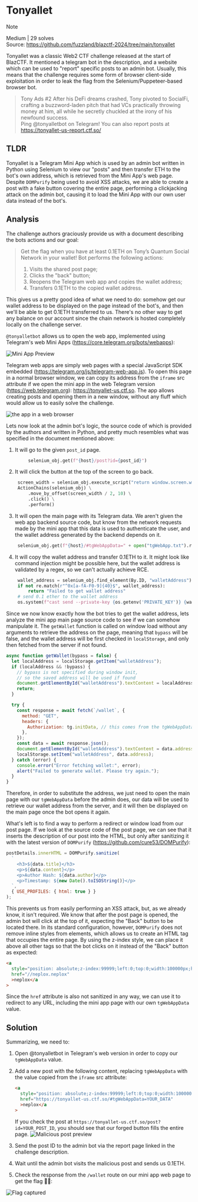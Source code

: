 # Tonyallet

> [!NOTE]  
> Medium | 29 solves  
> Source: https://github.com/fuzzland/blazctf-2024/tree/main/tonyallet

Tonyallet was a classic Web2 CTF challenge released at the start of BlazCTF.
It mentioned a telegram bot in the description, and a website which can be used to
"report" specific posts to an admin bot. Usually, this means that the challenge
requires some form of browser client-side exploitation in order to leak the flag
from the Selenium/Puppeteer-based browser bot.

> Tony Ads #2 After his DeFi dreams crashed, Tony pivoted to SocialFi, crafting a buzzword-laden pitch that had VCs practically throwing money at him, all while he secretly chuckled at the irony of his newfound success.  
> Ping @tonyalletbot on Telegram! You can also report posts at https://tonyallet-us-report.ctf.so/

## TLDR

Tonyallet is a Telegram Mini App which is used by an admin bot written in Python using Selenium
to view our "posts" and then transfer ETH to the bot's own address, which is retrieved from the Mini App's web page.
Despite `DOMPurify` being used to avoid XSS attacks, we are able to create a post with a fake button covering the entire page,
performing a clickjacking attack on the admin bot, causing it to load the Mini App with our own user data instead of the bot's.

## Analysis

The challenge authors graciously provide us with a document describing the bots actions and our goal:

> Get the flag when you have at least 0.1ETH on Tony’s Quantum Social Network in your wallet!
> Bot performs the following actions:
>
> 1. Visits the shared post page;
> 2. Clicks the "back" button;
> 3. Reopens the Telegram web app and copies the wallet address;
> 4. Transfers 0.1ETH to the copied wallet address.

This gives us a pretty good idea of what we need to do: somehow get our wallet address
to be displayed on the page instead of the bot's, and then we'll be able to get 0.1ETH
transferred to us. There's no other way to get any balance on our account since the
chain network is hosted completely locally on the challenge server.

`@tonyalletbot` allows us to open the web app, implemented using Telegram's web Mini Apps
(https://core.telegram.org/bots/webapps):

![Mini App Preview](./webapp.png)

Telegram web apps are simply web pages with a special JavaScript SDK embedded (https://telegram.org/js/telegram-web-app.js). To open this page in a normal browser window, we can copy its address from the `iframe` src attribute if
we open the mini app in the web Telegram version (https://web.telegram.org):
https://tonyallet-us.ctf.so.
The app allows creating posts and opening them in a new window,
without any fluff which would allow us to easily solve the challenge.

![the app in a web browser](./iframe.png)

Lets now look at the admin bot's logic, the source code of which is provided
by the authors and written in Python, and pretty much resembles what was specified in the document mentioned above:

1. It will go to the given `post_id` page.
   ```python
        selenium_obj.get(f"{host}/post?id={post_id}")
   ```
2. It will click the button at the top of the screen to go back.
   ```python
    screen_width = selenium_obj.execute_script("return window.screen.width;")
    ActionChains(selenium_obj) \
        .move_by_offset(screen_width / 2, 10) \
        .click() \
        .perform()
   ```
3. It will open the main page with its Telegram data. We aren't given the
   web app backend source code, but know from the network requests made by
   the mini app that this data is used to authenticate the user, and the
   wallet address generated by the backend depends on it.
   ```python
    selenium_obj.get(f"{host}/#tgWebAppData=" + open("tgWebApp.txt").read())
   ```
4. It will copy the wallet address and transfer 0.1ETH to it. It might look
   like command injection might be possible here, but the wallet address
   is validated by a regex, so we can't actually achieve RCE.
   ```python
    wallet_address = selenium_obj.find_element(By.ID, "walletAddress").text
    if not re.match(r"^0x[a-fA-F0-9]{40}$", wallet_address):
        return "Failed to get wallet address"
    # send 0.1 ether to the wallet address
    os.system(f"cast send --private-key {os.getenv('PRIVATE_KEY')} {wallet_address} --value 0.1ether --rpc-url {os.getenv('RPC_URL')}")
   ```

Since we now know exactly how the bot tries to get the wallet address,
lets analyze the mini app main page source code to see if we can somehow manipulate it.
The `getWallet` function is called on window load without any arguments
to retrieve the address on the page, meaning that `bypass` will be false,
and the wallet address will be first checked in `localStorage`,
and only then fetched from the server if not found.

```js
async function getWallet(bypass = false) {
  let localAddress = localStorage.getItem("walletAddress");
  if (localAddress && !bypass) {
    // bypass is not specified during window init,
    // so the saved address will be used if found
    document.getElementById("walletAddress").textContent = localAddress;
    return;
  }

  try {
    const response = await fetch(`/wallet`, {
      method: "GET",
      headers: {
        Authorization: tg.initData, // this comes from the tgWebAppData value
      },
    });
    const data = await response.json();
    document.getElementById("walletAddress").textContent = data.address;
    localStorage.setItem("walletAddress", data.address);
  } catch (error) {
    console.error("Error fetching wallet:", error);
    alert("Failed to generate wallet. Please try again.");
  }
}
```

Therefore, in order to substitute the address, we just need to open the main page with our `tgWebAppData` before the admin does, our data will be used to retrieve our wallet address
from the server, and it will then be displayed on the main page once the bot opens it again.

What's left is to find a way to perform a redirect or window load from our post page.
If we look at the source code of the post page, we can see that it inserts the description of our post into the HTML, but only after sanitizing it with the latest version of `DOMPurify` (https://github.com/cure53/DOMPurify):

```js
postDetails.innerHTML = DOMPurify.sanitize(
  `
    <h3>${data.title}</h3>
    <p>${data.content}</p>
    <p>Author Hash: ${data.author}</p>
    <p>Timestamp: ${new Date().toISOString()}</p>
  `,
  { USE_PROFILES: { html: true } }
);
```

This prevents us from easily performing an XSS attack, but, as we already know, it isn't required.
We know that after the post page is opened, the admin bot will click at the top of it,
expecting the "Back" button to be located there.
In its standard configuration, however, `DOMPurify` does not remove inline styles from elements,
which allows us to create an HTML tag that occupies the entire page.
By using the z-index style, we can place it above all other tags so that the bot clicks on it instead of the "Back" button as expected:

```html
<a
  style="position: absolute;z-index:99999;left:0;top:0;width:100000px;height:10000px"
  href="//neplox.neplox"
  >neplox</a
>
```

Since the `href` attribute is also not sanitized in any way, we can use it to redirect
to any URL, including the mini app page with our own `tgWebAppData` value.

## Solution

Summarizing, we need to:

1. Open @tonyalletbot in Telegram's web version in order to copy our `tgWebAppData` value.
2. Add a new post with the following content, replacing `tgWebAppData` with the value copied from the `iframe` src attribute:

   ```html
   <a
     style="position: absolute;z-index:99999;left:0;top:0;width:100000px;height:10000px"
     href="https://tonyallet-us.ctf.so/#tgWebAppData=YOUR_DATA"
     >neplox</a
   >
   ```

   If you check the post at `https://tonyallet-us.ctf.so/post?id=YOUR_POST_ID`, you should see that our forged button fills the entire page.
   ![Malicious post preview](./post.png)

3. Send the post ID to the admin bot via the report page linked in the challenge description.
4. Wait until the admin bot visits the malicious post and sends us 0.1ETH.
5. Check the response from the `/wallet` route on our mini app web page to get the flag 🚩🎉:

![Flag captured](./flag.png)
